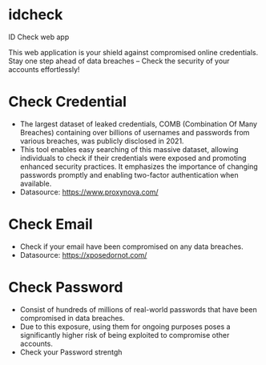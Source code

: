 # idcheck
ID Check web app

 This web application is your shield against compromised online credentials. Stay one step ahead of data breaches – Check the security of your accounts effortlessly!
        
# Check Credential
- The largest dataset of leaked credentials, COMB (Combination Of Many Breaches) containing over billions of usernames and passwords from various breaches, was publicly disclosed in 2021.
- This tool enables easy searching of this massive dataset, allowing individuals to check if their credentials were exposed and promoting enhanced security practices. It emphasizes the importance of changing passwords promptly and enabling two-factor authentication when available.
- Datasource: https://www.proxynova.com/

# Check Email
- Check if your email have been compromised on any data breaches.
- Datasource: https://xposedornot.com/

# Check Password
- Consist of hundreds of millions of real-world passwords that have been compromised in data breaches.
- Due to this exposure, using them for ongoing purposes poses a significantly higher risk of being exploited to compromise other accounts.
- Check your Password strentgh
        
